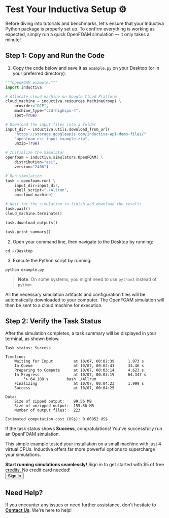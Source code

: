# Test Your Inductiva Setup ⚙️
Before diving into tutorials and benchmarks, let's ensure that your Inductiva Python package is properly set up. 
To confirm everything is working as expected, simply run a quick OpenFOAM simulation — it only takes a minute!

## Step 1: Copy and Run the Code

1. Copy the code below and save it as `example.py` on your Desktop (or in your preferred directory).

```python
"""OpenFOAM example."""
import inductiva

# Allocate cloud machine on Google Cloud Platform
cloud_machine = inductiva.resources.MachineGroup( \
    provider="GCP",
    machine_type="c2d-highcpu-4",
    spot=True)

# Download the input files into a folder
input_dir = inductiva.utils.download_from_url(
    "https://storage.googleapis.com/inductiva-api-demo-files/"
    "openfoam-esi-input-example.zip",
    unzip=True)

# Initialize the Simulator
openfoam = inductiva.simulators.OpenFOAM( \
    distribution="esi",
    version="2406")

# Run simulation 
task = openfoam.run( \
    input_dir=input_dir,
    shell_script="./Allrun",
    on=cloud_machine)

# Wait for the simulation to finish and download the results
task.wait()
cloud_machine.terminate()

task.download_outputs()

task.print_summary()
```

2. Open your command line, then navigate to the Desktop by running:

```
cd ~/Desktop
```

3. Execute the Python script by running:

```
python example.py
```

> **Note**: On some systems, you might need to use `python3` instead of `python`.

All the necessary simulation artifacts and configuration files will be automatically downloaded to your computer. The OpenFOAM simulation will then be sent to a cloud machine for execution.

## Step 2: Verify the Task Status
After the simulation completes, a task summary will be displayed in your terminal, as shown below. 

```
Task status: Success

Timeline:
	Waiting for Input         at 10/07, 00:02:39      1.973 s
	In Queue                  at 10/07, 00:02:41      33.46 s
	Preparing to Compute      at 10/07, 00:03:14      4.623 s
	In Progress               at 10/07, 00:03:19      64.347 s
		└> 64.188 s        bash ./Allrun
	Finalizing                at 10/07, 00:04:23      1.999 s
	Success                   at 10/07, 00:04:25      

Data:
	Size of zipped output:    99.56 MB
	Size of unzipped output:  155.56 MB
	Number of output files:   223

Estimated computation cost (US$): 0.00052 US$
```

If the task status shows **Success**, congratulations! You've successfully run an OpenFOAM simulation.

This simple example tested your installation on a small machine with just 4 virtual CPUs. Inductiva offers far more powerful 
options to supercharge your simulations.

<div class="cta-bar">
  <div class="cta-text">
    <strong>Start running simulations seamlessly!</strong> Sign in to get started with $5 of free credits. No credit card needed!
  </div>
  <button  onclick="window.open('https://console.inductiva.ai/', '_blank')" target="_blank" class="cta-button">Sign In</button>
</div>

## Need Help?
If you encounter any issues or need further assistance, don't hesitate to [**Contact Us**](mailto:support@inductiva.ai). We're here to help!